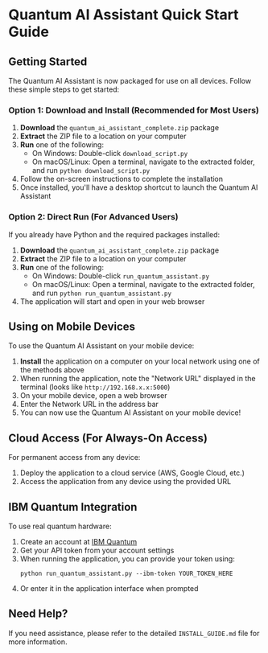 # Quantum AI Assistant Quick Start Guide

## Getting Started

The Quantum AI Assistant is now packaged for use on all devices. Follow these simple steps to get started:

### Option 1: Download and Install (Recommended for Most Users)

1. **Download** the `quantum_ai_assistant_complete.zip` package
2. **Extract** the ZIP file to a location on your computer
3. **Run** one of the following:
   - On Windows: Double-click `download_script.py`
   - On macOS/Linux: Open a terminal, navigate to the extracted folder, and run `python download_script.py`
4. Follow the on-screen instructions to complete the installation
5. Once installed, you'll have a desktop shortcut to launch the Quantum AI Assistant

### Option 2: Direct Run (For Advanced Users)

If you already have Python and the required packages installed:

1. **Download** the `quantum_ai_assistant_complete.zip` package
2. **Extract** the ZIP file to a location on your computer
3. **Run** one of the following:
   - On Windows: Double-click `run_quantum_assistant.py`
   - On macOS/Linux: Open a terminal, navigate to the extracted folder, and run `python run_quantum_assistant.py`
4. The application will start and open in your web browser

## Using on Mobile Devices

To use the Quantum AI Assistant on your mobile device:

1. **Install** the application on a computer on your local network using one of the methods above
2. When running the application, note the "Network URL" displayed in the terminal (looks like `http://192.168.x.x:5000`)
3. On your mobile device, open a web browser
4. Enter the Network URL in the address bar
5. You can now use the Quantum AI Assistant on your mobile device!

## Cloud Access (For Always-On Access)

For permanent access from any device:

1. Deploy the application to a cloud service (AWS, Google Cloud, etc.)
2. Access the application from any device using the provided URL

## IBM Quantum Integration

To use real quantum hardware:

1. Create an account at [IBM Quantum](https://quantum-computing.ibm.com/)
2. Get your API token from your account settings
3. When running the application, you can provide your token using:
   ```
   python run_quantum_assistant.py --ibm-token YOUR_TOKEN_HERE
   ```
4. Or enter it in the application interface when prompted

## Need Help?

If you need assistance, please refer to the detailed `INSTALL_GUIDE.md` file for more information.